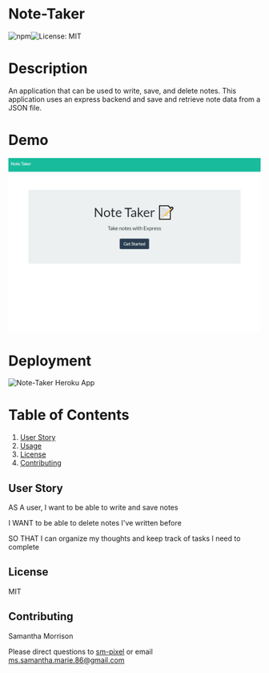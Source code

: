 # Note-Taker
![npm](https://img.shields.io/npm/v/inquirer?style=flat-square)![License: MIT](https://img.shields.io/badge/License-MIT-yellow.svg)
# Description 
An application that can be used to write, save, and delete notes. This application uses an express backend and save and retrieve note data from a JSON file.

# Demo
![Note Taker Demo](public/assets/gif/noteTaker.gif)

# Deployment
![Note-Taker Heroku App](https://floating-lake-32060.herokuapp.com/)

# Table of Contents

1. [User Story](#UserStory)
2. [Usage](#Usage)
3. [License](#License)
4. [Contributing](#Contributing)


## User Story

AS A user, I want to be able to write and save notes

I WANT to be able to delete notes I've written before

SO THAT I can organize my thoughts and keep track of tasks I need to complete

## License
MIT

## Contributing
Samantha Morrison

Please direct questions to [sm-pixel](github.com/sm-pixel) or email [ms.samantha.marie.86@gmail.com](mailto:ms.samantha.marie.86@gmail.com)
  